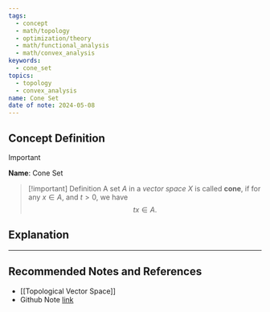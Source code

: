 ```yaml
---
tags:
  - concept
  - math/topology
  - optimization/theory
  - math/functional_analysis
  - math/convex_analysis
keywords:
  - cone_set
topics:
  - topology
  - convex_analysis
name: Cone Set
date of note: 2024-05-08
---
```


## Concept Definition

>[!important]
>**Name**:  Cone Set


>[!important] Definition
>A set $A$ in a *vector space* $X$ is called **cone**, if for any $x \in A$, and $t > 0$, we have
>$$
>tx \in A.
>$$


## Explanation





-----------
##  Recommended Notes and References

- [[Topological Vector Space]]
- Github Note [link](https://github.com/TianpeiLuke/SelfStudyNotes/tree/master/self-study/probability_and_measure_theory)